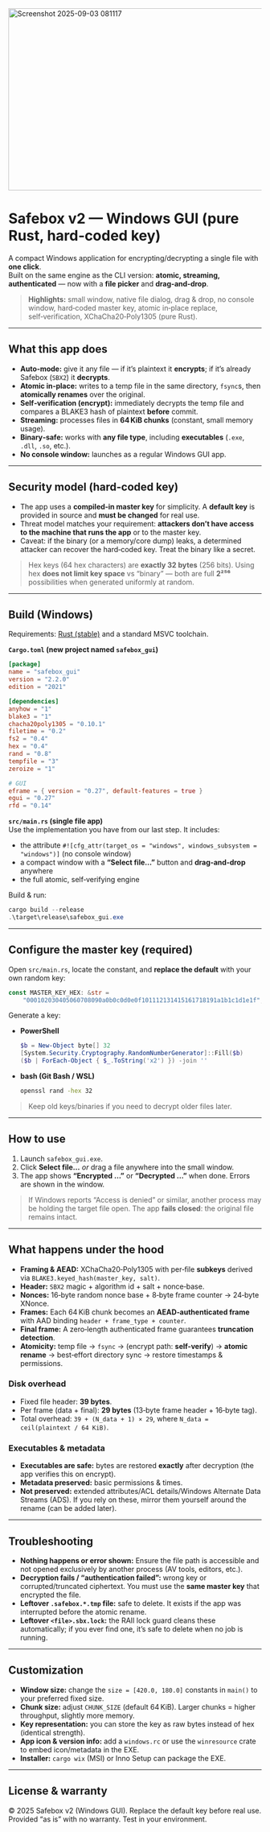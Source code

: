 
<img width="619" height="362" alt="Screenshot 2025-09-03 081117" src="https://github.com/user-attachments/assets/2e9fcbd8-ac93-4112-87e6-e3783a473b33" />



# Safebox v2 — Windows GUI (pure Rust, hard‑coded key)
A compact Windows application for encrypting/decrypting a single file with **one click**.  
Built on the same engine as the CLI version: **atomic, streaming, authenticated** — now with a **file picker** and **drag‑and‑drop**.

> **Highlights:** small window, native file dialog, drag & drop, no console window, hard‑coded master key, atomic in‑place replace, self‑verification, XChaCha20‑Poly1305 (pure Rust).

---

## What this app does
- **Auto‑mode:** give it any file — if it’s plaintext it **encrypts**; if it’s already Safebox (`SBX2`) it **decrypts**.
- **Atomic in‑place:** writes to a temp file in the same directory, `fsync`s, then **atomically renames** over the original.
- **Self‑verification (encrypt):** immediately decrypts the temp file and compares a BLAKE3 hash of plaintext **before** commit.
- **Streaming:** processes files in **64 KiB chunks** (constant, small memory usage).
- **Binary‑safe:** works with **any file type**, including **executables** (`.exe`, `.dll`, `.so`, etc.).
- **No console window:** launches as a regular Windows GUI app.

---

## Security model (hard‑coded key)
- The app uses a **compiled‑in master key** for simplicity. A **default key** is provided in source and **must be changed** for real use.
- Threat model matches your requirement: **attackers don’t have access to the machine that runs the app** or to the master key.
- Caveat: if the binary (or a memory/core dump) leaks, a determined attacker can recover the hard‑coded key. Treat the binary like a secret.

> Hex keys (64 hex characters) are **exactly 32 bytes** (256 bits). Using hex **does not limit key space** vs “binary” — both are full **2²⁵⁶** possibilities when generated uniformly at random.

---

## Build (Windows)
Requirements: [Rust (stable)](https://rustup.rs) and a standard MSVC toolchain.

**`Cargo.toml` (new project named `safebox_gui`)**
```toml
[package]
name = "safebox_gui"
version = "2.2.0"
edition = "2021"

[dependencies]
anyhow = "1"
blake3 = "1"
chacha20poly1305 = "0.10.1"
filetime = "0.2"
fs2 = "0.4"
hex = "0.4"
rand = "0.8"
tempfile = "3"
zeroize = "1"

# GUI
eframe = { version = "0.27", default-features = true }
egui = "0.27"
rfd = "0.14"
```

**`src/main.rs` (single file app)**  
Use the implementation you have from our last step. It includes:
- the attribute `#![cfg_attr(target_os = "windows", windows_subsystem = "windows")]` (no console window)
- a compact window with a **“Select file…”** button and **drag‑and‑drop** anywhere
- the full atomic, self‑verifying engine

Build & run:
```powershell
cargo build --release
.\target\release\safebox_gui.exe
```

---

## Configure the master key (required)
Open `src/main.rs`, locate the constant, and **replace the default** with your own random key:
```rust
const MASTER_KEY_HEX: &str =
    "000102030405060708090a0b0c0d0e0f101112131415161718191a1b1c1d1e1f";
```

Generate a key:
- **PowerShell**
  ```powershell
  $b = New-Object byte[] 32
  [System.Security.Cryptography.RandomNumberGenerator]::Fill($b)
  ($b | ForEach-Object { $_.ToString('x2') }) -join ''
  ```
- **bash (Git Bash / WSL)**  
  ```bash
  openssl rand -hex 32
  ```

> Keep old keys/binaries if you need to decrypt older files later.

---

## How to use
1. Launch `safebox_gui.exe`.  
2. Click **Select file…** _or_ drag a file anywhere into the small window.  
3. The app shows **“Encrypted …”** or **“Decrypted …”** when done. Errors are shown in the window.

> If Windows reports “Access is denied” or similar, another process may be holding the target file open. The app **fails closed**: the original file remains intact.

---

## What happens under the hood
- **Framing & AEAD:** XChaCha20‑Poly1305 with per‑file **subkeys** derived via `BLAKE3.keyed_hash(master_key, salt)`.
- **Header:** `SBX2` magic + algorithm id + salt + nonce‑base.
- **Nonces:** 16‑byte random nonce base + 8‑byte frame counter → 24‑byte XNonce.
- **Frames:** Each 64 KiB chunk becomes an **AEAD‑authenticated frame** with AAD binding `header + frame_type + counter`.
- **Final frame:** A zero‑length authenticated frame guarantees **truncation detection**.
- **Atomicity:** temp file → `fsync` → (encrypt path: **self‑verify**) → **atomic rename** → best‑effort directory sync → restore timestamps & permissions.

### Disk overhead
- Fixed file header: **39 bytes**.  
- Per frame (data + final): **29 bytes** (13‑byte frame header + 16‑byte tag).  
- Total overhead: `39 + (N_data + 1) × 29`, where `N_data = ceil(plaintext / 64 KiB)`.

### Executables & metadata
- **Executables are safe:** bytes are restored **exactly** after decryption (the app verifies this on encrypt).  
- **Metadata preserved:** basic permissions & times.  
- **Not preserved:** extended attributes/ACL details/Windows Alternate Data Streams (ADS). If you rely on these, mirror them yourself around the rename (can be added later).

---

## Troubleshooting
- **Nothing happens or error shown:** Ensure the file path is accessible and not opened exclusively by another process (AV tools, editors, etc.).  
- **Decryption fails / “authentication failed”:** wrong key or corrupted/truncated ciphertext. You must use the **same master key** that encrypted the file.  
- **Leftover `.safebox.*.tmp` file:** safe to delete. It exists if the app was interrupted before the atomic rename.  
- **Leftover `<file>.sbx.lock`:** the RAII lock guard cleans these automatically; if you ever find one, it’s safe to delete when no job is running.

---

## Customization
- **Window size:** change the `size = [420.0, 180.0]` constants in `main()` to your preferred fixed size.  
- **Chunk size:** adjust `CHUNK_SIZE` (default 64 KiB). Larger chunks = higher throughput, slightly more memory.  
- **Key representation:** you can store the key as raw bytes instead of hex (identical strength).  
- **App icon & version info:** add a `windows.rc` or use the `winresource` crate to embed icon/metadata in the EXE.  
- **Installer:** `cargo wix` (MSI) or Inno Setup can package the EXE.

---

## License & warranty
© 2025 Safebox v2 (Windows GUI). Replace the default key before real use.  
Provided “as is” with no warranty. Test in your environment.
